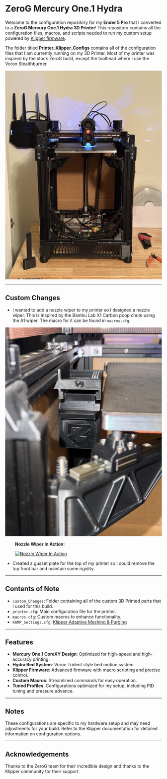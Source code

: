 # ZeroG Mercury One.1 Hydra
Welcome to the configuration repository for my **Ender 5 Pro** that I converted to a **ZeroG Mercury One.1 Hydra 3D Printer**! This repository contains all the configuration files, macros, and scripts needed to run my custom setup powered by [Klipper firmware](https://www.klipper3d.org/).

The folder titled **Printer_Klipper_Configs** contains all of the configuration files that I am currently running on my 3D Printer. Most of my printer was inspired by the stock ZeroG build, except the toolhead where I use the Voron Stealthburner.

![My Printer](myprinter.jpg)

---

## Custom Changes
- I wanted to add a nozzle wiper to my printer so I designed a nozzle wiper. This is inspired by the Bambu Lab X1 Carbon poop chute using the A1 wiper. The macro for it can be found in `macros.cfg`.

![Nozzle Wiper](./Custom_Changes/ZeroG_Wiper_+_Poop_Chute/Nozzle_Wiper.jpeg)

&nbsp;&nbsp;&nbsp;&nbsp;&nbsp;&nbsp;&nbsp; **Nozzle Wiper In Action:**

&nbsp;&nbsp;&nbsp;&nbsp;&nbsp;&nbsp;&nbsp; [![Nozzle Wiper In Action](https://img.youtube.com/vi/vOTouopDlZY/0.jpg)](https://www.youtube.com/shorts/vOTouopDlZY)


- Created a gusset plate for the top of my printer so I could remove the top front bar and maintain some rigidity.

---

## Contents of Note

- `Custom_Changes`: Folder containing all of the custom 3D Printed parts that I used for this build.
- `printer.cfg`: Main configuration file for the printer.
- `macros.cfg`: Custom macros to enhance functionality.
- `KAMP_Settings.cfg`: [Klipper Adaptive Meshing & Purging](https://github.com/kyleisah/Klipper-Adaptive-Meshing-Purging)

---

## Features

- **Mercury One.1 CoreXY Design**: Optimized for high-speed and high-accuracy printing.
- **Hydra Bed System**: Voron Trident style bed motion system.
- **Klipper Firmware**: Advanced firmware with macro scripting and precise control.
- **Custom Macros**: Streamlined commands for easy operation.
- **Tuned Profiles**: Configurations optimized for my setup, including PID tuning and pressure advance.

---

## Notes

These configurations are specific to my hardware setup and may need adjustments for your build. Refer to the Klipper documentation for detailed information on configuration options.

---

## Acknowledgements

Thanks to the ZeroG team for their incredible design and thanks to the Klipper community for their support.
